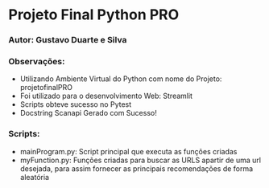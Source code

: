 # Projeto Final Python PRO 

### Autor: Gustavo Duarte e Silva

### Observações:
- Utilizando Ambiente Virtual do Python com nome do Projeto: projetofinalPRO
- Foi utilizado para o desenvolvimento Web: Streamlit
- Scripts obteve sucesso no Pytest
- Docstring Scanapi Gerado com Sucesso!

### Scripts:
- mainProgram.py: Script principal que executa as funções criadas 
- myFunction.py: Funções criadas para buscar as URLS apartir de uma url desejada, para assim fornecer as principais recomendações de forma aleatória

